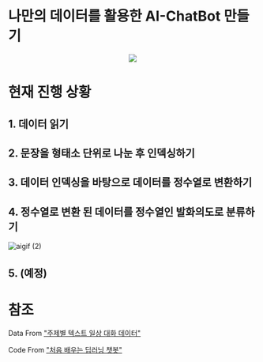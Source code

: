 # 나만의 데이터를 활용한 AI-ChatBot 만들기 

<div align="center">
<img src="https://img.shields.io/badge/TensorFlow-black?style=flat&logo=TensorFlow&logoColor=#3776AB"/> 
</div>

# 현재 진행 상황 

## 1. 데이터 읽기
## 2. 문장을 형태소 단위로 나눈 후 인덱싱하기
## 3. 데이터 인덱싱을 바탕으로 데이터를 정수열로 변환하기
## 4. 정수열로 변환 된 데이터를 정수열인 발화의도로 분류하기

![aigif (2)](https://user-images.githubusercontent.com/69490709/222899815-e4d42f1b-cd39-4463-9c6c-fbd473780a7b.gif)



## 5. (예정) 


# 참조 

Data From  ["주제별 텍스트 일상 대화 데이터"](https://aihub.or.kr/aihubdata/data/view.do?currMenu=115&topMenu=100&aihubDataSe=realm&dataSetSn=543) 

Code From ["처음 배우는 딥러닝 챗봇"](http://www.yes24.com/Product/Goods/94462359)